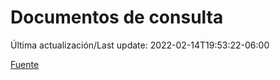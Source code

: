 # Documentos de consulta

Última actualización/Last update: 2022-02-14T19:53:22-06:00

 [Fuente](https://coronavirus.gob.mx/documentos-de-consulta/)
